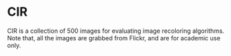 # CIR
CIR is a collection of 500 images for evaluating image recoloring algorithms. Note that, all the images are grabbed from Flickr, and are for academic use only. 
